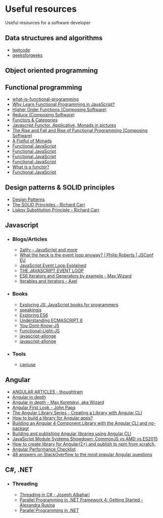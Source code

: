 # **Useful resources**
Useful resources for a software developer

## Data structures and algorithms
   - [leetcode](https://leetcode.com/problemset/all/)
   - [geeksforgeeks](https://www.geeksforgeeks.org/)
   
## Object oriented programming

## Functional programming
  - [what-is-functional-programming](https://medium.com/javascript-scene/master-the-javascript-interview-what-is-functional-programming-7f218c68b3a0)
  - [Why Learn Functional Programming in JavaScript?](https://medium.com/javascript-scene/why-learn-functional-programming-in-javascript-composing-software-ea13afc7a257)
  - [Higher Order Functions (Composing Software)](https://medium.com/javascript-scene/higher-order-functions-composing-software-5365cf2cbe99)
  - [Reduce (Composing Software)](https://medium.com/javascript-scene/reduce-composing-software-fe22f0c39a1d)
  - [Functors & Categories](https://medium.com/javascript-scene/functors-categories-61e031bac53f)
  - [Javascript Functor, Applicative, Monads in pictures](https://medium.com/@tzehsiang/javascript-functor-applicative-monads-in-pictures-b567c6415221)
  - [The Rise and Fall and Rise of Functional Programming (Composing Software)](https://medium.com/javascript-scene/the-rise-and-fall-and-rise-of-functional-programming-composable-software-c2d91b424c8c)
  - [A Fistful of Monads](http://learnyouahaskell.com/a-fistful-of-monads)
  - [Functional JavaScript](http://functionaljavascript.blogspot.com/2013/07/monads.html)
  - [Functional JavaScript](http://functionaljavascript.blogspot.com/2013/03/implementing-monads-in-javascript.html)
  - [Functional JavaScript](http://functionaljavascript.blogspot.com/2013/04/the-monad-laws-and-state-monad-in.html)
  - [Functional JavaScript](http://functionaljavascript.blogspot.com/2013/04/the-promise-monad-in-javascript.html)
  - [What is a functor?](https://medium.com/@dtinth/what-is-a-functor-dcf510b098b6)
  - [Functional JavaScript](http://functionaljavascript.blogspot.com/2013/07/functors.html)
  
## Design patterns & SOLID principles
   - [Design Patterns](https://www.oodesign.com/)
   - [The SOLID Principles - Richard Carr](http://www.blackwasp.co.uk/SOLID.aspx)
   - [Liskov Substitution Principle - Richard Carr](http://www.blackwasp.co.uk/lsp.aspx)

## Javascript
   - ### Blogs/Articles
     - [2ality – JavaScript and more](http://2ality.blogspot.com/)
     - [What the heck is the event loop anyway? | Philip Roberts | JSConf EU](https://www.youtube.com/watch?v=8aGhZQkoFbQ)
     - [JavaScript Event Loop Explained](https://medium.com/front-end-weekly/javascript-event-loop-explained-4cd26af121d4)
     - [THE JAVASCRIPT EVENT LOOP](https://flaviocopes.com/javascript-event-loop/)
     - [ES6 Iterators and Generators by example - Max Wizard](https://medium.com/dailyjs/es6-iterators-and-generators-by-example-d728bfa00c3a)
     - [Iterables and iterators - Axel](http://exploringjs.com/es6/ch_iteration.html)
   
   - ### Books
     - [Exploring JS: JavaScript books for programmers](http://exploringjs.com/)
     - [speakingjs](http://speakingjs.com/es5/)
     - [Exploring ES6](http://exploringjs.com/es6.html)
     - [Understanding ECMASCRIPT 6](https://leanpub.com/understandinges6/read)
     - [You-Dont-Know-JS](https://github.com/getify/You-Dont-Know-JS)
     - [Functional-Light-JS](https://github.com/getify/Functional-Light-JS)
     - [javascript-allonge](https://github.com/raganwald/javascript-allonge)
     - [javascript-allonge](https://leanpub.com/javascriptallongesix/read)
     
   - ### Tools
     - [caniuse](https://caniuse.com/)
  
## Angular
   - [ANGULAR ARTICLES - thoughtram](https://blog.thoughtram.io/categories/angular-2/)
   - [Angular in depth](https://blog.angularindepth.com/)
   - [Angular in depth - Max Koretskyi, aka Wizard](https://blog.angularindepth.com/@maxim.koretskyi)
   - [Angular First Look - John Papa](http://angular2-first-look.azurewebsites.net/)
   - [The Angular Library Series - Creating a Library with Angular CLI](https://blog.angularindepth.com/creating-a-library-in-angular-6-87799552e7e5)
   - [How to build a library for Angular apps?](https://medium.com/@tomsu/how-to-build-a-library-for-angular-apps-4f9b38b0ed11)
   - [Building an Angular 4 Component Library with the Angular CLI and ng-packagr](https://medium.com/@nikolasleblanc/building-an-angular-4-component-library-with-the-angular-cli-and-ng-packagr-53b2ade0701e)
   - [Building and publishing Angular libraries using Angular CLI](https://medium.com/@faxemaxee/building-and-publishing-angular-libraries-using-angular-cli-140057d21101)
   - [JavaScript Module Systems Showdown: CommonJS vs AMD vs ES2015](https://auth0.com/blog/javascript-module-systems-showdown/)
   - [How to create library for Angular(2+) and publish to npm from scratch.](https://hackernoon.com/how-to-create-library-in-angular-2-and-publish-to-npm-from-scratch-f2b1272d6266)
   - [Angular Performance Checklist](https://github.com/mgechev/angular-performance-checklist)
   - [48 answers on StackOverflow to the most popular Angular questions](https://medium.freecodecamp.org/48-answers-on-stack-overflow-to-the-most-popular-angular-questions-52f9eb430ab0)
   
## C#, .NET
   - ### Threading
     - [Threading in C# - Joseph Albahari](http://www.albahari.com/threading/)
     - [Parallel Programming in .NET Framework 4: Getting Started -  Alexandra Rusina](https://blogs.msdn.microsoft.com/csharpfaq/2010/06/01/parallel-programming-in-net-framework-4-getting-started/)
     - [Parallel Programming in .NET](https://docs.microsoft.com/en-us/dotnet/standard/parallel-programming/)

